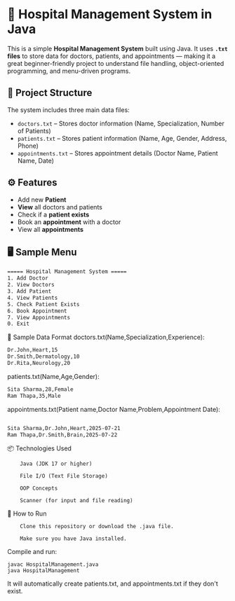# 🏥 Hospital Management System in Java

This is a simple **Hospital Management System** built using Java. It uses **`.txt` files** to store data for doctors, patients, and appointments — making it a great beginner-friendly project to understand file handling, object-oriented programming, and menu-driven programs.

## 📁 Project Structure

The system includes three main data files:
- `doctors.txt` – Stores doctor information (Name, Specialization, Number of Patients)
- `patients.txt` – Stores patient information (Name, Age, Gender, Address, Phone)
- `appointments.txt` – Stores appointment details (Doctor Name, Patient Name, Date)

## ⚙️ Features

- Add new **Patient**
- **View** all doctors and patients
- Check if a **patient exists**
- Book an **appointment** with a doctor
- View all **appointments**

## 🖥️ Sample Menu

```txt
===== Hospital Management System =====
1. Add Doctor
2. View Doctors
3. Add Patient
4. View Patients
5. Check Patient Exists
6. Book Appointment
7. View Appointments
0. Exit
```

📄 Sample Data Format
doctors.txt(Name,Specialization,Experience):
```txt
Dr.John,Heart,15
Dr.Smith,Dermatology,10
Dr.Rita,Neurology,20
```
patients.txt(Name,Age,Gender):
```txt
Sita Sharma,28,Female
Ram Thapa,35,Male
```

appointments.txt(Patient name,Doctor Name,Problem,Appointment Date):
```txt

Sita Sharma,Dr.John,Heart,2025-07-21
Ram Thapa,Dr.Smith,Brain,2025-07-22

```

📦 Technologies Used
```
    Java (JDK 17 or higher)

    File I/O (Text File Storage)

    OOP Concepts 

    Scanner (for input and file reading)
```
🚀 How to Run
```
    Clone this repository or download the .java file.

    Make sure you have Java installed.
```
Compile and run:
```
javac HospitalManagement.java
java HospitalManagement
```
It will automatically create patients.txt, and appointments.txt if they don't exist.
